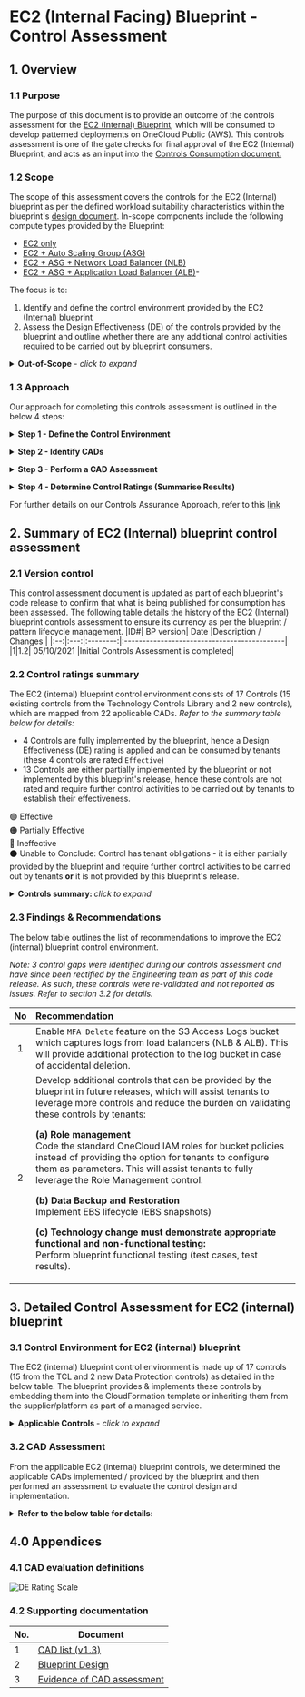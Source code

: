 # EC2 (Internal Facing) Blueprint - Control Assessment

## 1. Overview

### 1.1 Purpose

The purpose of this document is to provide an outcome of the controls assessment for the [EC2 (Internal) Blueprint](/readme.md), which will be consumed to develop patterned deployments on OneCloud Public (AWS). This controls assessment is one of the gate checks for final approval of the EC2 (Internal) Blueprint, and acts as an input into the [Controls Consumption document.](./control-consumption.md)

### 1.2 Scope

The scope of this assessment covers the controls for the EC2 (Internal) blueprint as per the defined workload suitability characteristics within the blueprint's [design document](/readme.md). In-scope components include the following compute types provided by the Blueprint:

* [EC2 only](./compute-types/ec2only.md)
* [EC2 + Auto Scaling Group (ASG)](./compute-types/ec2asg.md)
* [EC2 + ASG + Network Load Balancer (NLB)](./compute-types/nlb.md)
* [EC2 + ASG + Application Load Balancer (ALB)](./compute-types/alb.md)-

The focus is to:

1. Identify and define the control environment provided by the EC2 (Internal) blueprint
2. Assess the Design Effectiveness (DE) of the controls provided by the blueprint and outline whether there are any additional control activities required to be carried out by blueprint consumers.

<details><summary><b> Out-of-Scope</b> - <i> click to expand</i></summary><br>

The following components / processes are considered to be out-of-scope for this assessment:

* Technology controls for the integrated AWS services such Secrets Manager, KMS, CloudWatch, SNS and ACM
* Creation and management of dependent resources, including workspace, IAM users & groups, VPCs & subnet groups
* Configuration of the selected AMI
* Blueprint consumption process, including deployment via CI/CD Pipeline
* Controls that cannot be provided by the blueprint

</details>

### 1.3 Approach

Our approach for completing this controls assessment is outlined in the below 4 steps:

<details><summary><b> Step 1 - Define the Control Environment </b></summary>

In consultation with TISO, Cyber, Architecture and Engineering, we defined the control environment of the EC2 (Internal) blueprint by identifying the Technology controls that can be assessed (i.e. controls that are applied or implemented by the blueprint) and the controls that can be provided in 'future' releases. </details>

<details><summary><b> Step 2 - Identify CADs </b></summary>

To drive up efficiency, consistency and quality, the endorsed Cloud Control Attribute Definitions [(CADs) list v1.3](https://commbank.sharepoint.com/:x:/s/ES-OneCloudRiskandSecurityCoE/EQb5_vilCSlMvCGJwwHueDUB0E1ZF0dcxCahcgWKay0ntw?e=GSJeVr) is used to determine attributes of the identified controls that can be applied / provided by the EC2 (Internal) blueprint. For each identified CAD, we defined and enriched it with the following information: <br>
      a. **CAD Source:** `Embedded` (directly applied by the blueprint) or `Inherited` (indirectly applied by the blueprint e.g. leveraged / inherited from either the supplier, platform or CBA's operating environment).<br>
      b. **CAD Type:** `Codified` (built into one of the code artefacts) or `Non-Codified` (built as a part of a manual process or inherited) <br>
      c. **CAD Status:**  `Implemented` (the control exists as part of this release) or `Future` (the control does not exist in this release but could be included in future releases). </details>

<details><summary><b> Step 3 - Perform a CAD Assessment </b></summary>

Performed a CAD assessment to outline and evaluate how the control is implemented by the blueprint and validate this implementation. For codified CADs, our approach is to leverage conformance pack checks for testing (where applicable). Other implementation validation steps involve carrying out manual procedures and code inspections. <br>
    *Note: CADs are assessed in the context of meeting or not meeting a control attribute ('Pass' or 'Fail'), the aggregated result is rolled back to the Technology Control Name to determine the final control rating.*
    </details>

<details><summary><b> Step 4 - Determine Control Ratings (Summarise Results) </b></summary>

Determined the Design Effectiveness (DE) rating for each Technology control and outlined whether any further control implementation validation steps are still required by the tenant.<br>
*Note: No DE rating is applied to controls that require further control implementation validation steps to be carried out by tenants.* </details>

For further details on our Controls Assurance Approach, refer to this [link](https://confluence.prod.cba/pages/viewpage.action?pageId=1024589334)

## 2. Summary of EC2 (Internal) blueprint control assessment

### 2.1 Version control
This control assessment document is updated as part of each blueprint's code release to confirm that what is being published for consumption has been assessed. The following table details the history of the EC2 (Internal) blueprint controls assessment to ensure its currency as per the blueprint / pattern lifecycle management.
|ID#| BP version| Date |Description / Changes |
|:--:|:---:|:--------:|:--------------------------------------------|
|1|1.2| 05/10/2021 |Initial Controls Assessment is completed|

### 2.2 Control ratings summary

The EC2 (internal) blueprint control environment consists of 17 Controls (15 existing controls from the Technology Controls Library  and 2 new controls), which are mapped from 22 applicable CADs. *Refer to the summary table below for details:*

* 4 Controls are fully implemented by the blueprint, hence a Design Effectiveness (DE) rating is applied and can be consumed by tenants (these 4 controls are rated `Effective`)
* 13 Controls are either partially implemented by the blueprint or not implemented by this blueprint's release, hence these controls are not rated and require further control activities to be carried out by tenants to establish their effectiveness.

🟢 Effective <br>🟠 Partially Effective <br>🔴 Ineffective <br> ⚫ Unable to Conclude: Control has tenant obligations - it is either partially provided by the blueprint and require further control activities to be carried out by tenants **or** it is not provided by this blueprint's release.

<details><summary> <b> Controls summary: </b> <i>click to expand</i></summary><br>

| No | ES Control Name                             | CADs (results)                           | DE Control Rating |
|:--:|:--------------------------------------------|:----------------------------------------:|:-----------------:|
| 1 |   Role management                                     | CAD-023 (Pass)                                | ⚫ |
| 2 |   Data Storage encryption                             | CAD-030 (Pass)                               | 🟢 |
| 3 |   Implement Data Loss Prevention (DLP)                | CAD-047 (Pass)                               | 🟢 |
| 4 |   Data Classification                                 | CAD-051 (Pass)                               | ⚫ |
| 5 |   Data Protection by Cryptography (new control)     | CAD-057 (Pass)     <br> CAD-059 (Pass)      |  🟢 |
| 6 |   Data Location (new control)                         | CAD-058 (Pass)                              |  🟢 |
| 7 |   Network Segmentation and Segregation                | CAD-077 (Pass) <br> CAD-082 (Pass)  |   ⚫   |
| 8 |   Security Configuration Management                   | CAD-084 (Pass)  |   ⚫|
| 9 |   System vulnerabilities are identified and reported  | CAD-089    (Pass)  |   ⚫   |
| 10|   Vulnerability Patch Management                      | CAD-095 (Pass)    |   ⚫   |
| 11|   Protection from Malware Execution                   | CAD-101   (Pass)  |   ⚫   |
| 12|   Cyber Attack Detection                              | CAD-105 (Pass) <br> CAD-107 (Pass)  <br> CAD-108 (Pass)   | ⚫ |
| 13|   Secure Code Review                                  | CAD-142 (Pass)    |       ⚫   |
| 14|   Technology change must demonstrate appropriate functional and non-functional testing    |   CAD-132 (NA)    |   ⚫   |
| 15|   IT Service Monitoring and Event Management          |   CAD-154 (Pass)  |   ⚫   |
| 16|   Data backup and restoration                         |   CAD-163 (NA)    |   ⚫|
| 17|   IT Service Continuity processes are in place        |   CAD-170 (Pass) <br> CAD-171 (Pass)  |   ⚫   |

</details>

### 2.3 Findings & Recommendations

The below table outlines the list of recommendations to improve the EC2 (internal) blueprint control environment. <p>
*Note: 3 control gaps were identified during our controls assessment and have since been rectified by the Engineering team as part of this code release. As such, these controls were re-validated and not reported as issues. Refer to section 3.2 for details.*

| No |Recommendation                                                                       |
|:----:|:--------------------|
|1 | Enable `MFA Delete` feature on the S3 Access Logs bucket which captures logs from load balancers (NLB & ALB). This will provide additional protection to the log bucket in case of accidental deletion. |
|2| Develop additional controls that can be provided by the blueprint in future releases, which will assist tenants to leverage more controls and reduce the burden on validating these controls by tenants:<p><b> (a) Role management </b><br> Code the standard OneCloud IAM roles for bucket policies instead of providing the option for tenants to configure them as parameters. This will assist tenants to fully leverage the Role Management control. <p><b> (b) Data Backup and Restoration </b> <br> Implement EBS lifecycle (EBS snapshots) <p> <b>(c) Technology change must demonstrate appropriate functional and non-functional testing: </b><br> Perform blueprint functional testing (test cases, test results).

## 3. Detailed Control Assessment for EC2 (internal) blueprint

### 3.1 Control Environment for EC2 (internal) blueprint

The EC2 (internal) blueprint control environment is made up of 17 controls (15 from the TCL and 2 new Data Protection controls) as detailed in the below table. The blueprint provides & implements these controls by embedding them into the CloudFormation template or inheriting them from the supplier/platform as part of a managed service.

<details><summary><b> Applicable Controls </b> - <i> click to expand</i></summary><br>

|Control Name                                        |BP Applicability|Rationale                                                 |  
|:---------------------------------------------------|:---:|:--------------------------------------------------------------------|
|  User access requests are approved                          |❌| Not provided by the blueprint, this is a platform/workspace level control                       |
|  Privileged access is managed appropriately                 |❌| Not provided by the blueprint, this is a platform/workspace level control                       |
|  Systems are accessed through identifiable and attributable user IDs  |:x:| Not provided by the blueprint, this is a platform/workspace level control             |
|  Authentication mechanisms comply with policy requirements            |❌| Not provided by the blueprint, this is a platform/workspace level control             |
|  Role management                                   |:heavy_check_mark:|  Instance profile, roles and the associated permissions are defined in the blueprint     |
|  Data storage encryption                                                              |:heavy_check_mark:|  EBS volume encryption is inherited by default        |
|  Implement Data Loss Prevention (DLP)                    |:heavy_check_mark:|  Resources are created in VPC, other DLP controls are implemented by the blueprint |
|  Data Classification                                              |:heavy_check_mark:|  Data Classification parameters are defined and required                  |
|  Data Protection by Cryptography (new control)                          |:heavy_check_mark:|  Cyber engagement and cryptographic controls are provided           |
|  Data Location (new control)                                      |:heavy_check_mark:|  Resources are conditioned to be created in Sydney region only            |
|  Implement Distributed Denial of Service (DDoS) Protection        |❌|  Internal Facing only, the control is not provided by the blueprint                      |
|  Network Threat Detection & Protection      |❌|  Network zones are not hard-coded, hence the control is not provided by the blueprint                      |
|  Network Segmentation and Segregation                             |:heavy_check_mark:|  Network zones and Security groups are provided                           |
|  Security Configuration Management                                |:heavy_check_mark:|  If an approved AMI is selected, the control is provided by the BP (inherited control), else the control is not applicable to the BP's control environment (tenant's obligation)       |
|  System vulnerabilities are identified and reported               |:heavy_check_mark:|  If an approved AMI is selected, the control is provided by the BP (inherited control), else the control is not applicable to the BP's control environment (tenant's obligation)       |
|  Vulnerability Patch Management                                   |:heavy_check_mark:|  If an approved AMI is selected, the control is provided by the BP (inherited control), else the control is not applicable to the BP's control environment (tenant's obligation)       |
|  Protection from Malware execution                                |:heavy_check_mark:|  If an approved AMI is selected, the control is provided by the BP (inherited control), else the control is not applicable to the BP's control environment (tenant's obligation)       |
|  Cyber Attack Detection                                           |:heavy_check_mark:|  Security logs are provided by the blueprint                              |
|  Technology change must demonstrate appropriate functional & non-functional testing     |:heavy_check_mark:|  Not included in this release, future control       |
|  Secure Code Review                                               |:heavy_check_mark:|  Cyber assessment is provided by the BP, which includes an independent review of the BP's code  |
|  IT Service Monitoring and Event Management                     |:heavy_check_mark:| SNS topic, logs and monitoring of EC2 status are provided by this blueprint |
|  Data backup and restoration                                       |:heavy_check_mark:|  EBS lifecycle is not included in this release, future control           |
|  IT Service Continuity processes are in place                   |:heavy_check_mark:|  Scalability and High Availability are provided via ASG, ALB & NLB                  |

*Note: Only Technology Controls that include associated CADs related to blueprints / patterns are covered in the above applicability assessment (22 controls as per CAD v1.3). Remaining ES controls (such as "Service Management" controls) are not applicable to BPs / Patterns, hence not assessed.*

</details>

### 3.2 CAD Assessment </summary><p>

From the applicable EC2 (internal) blueprint controls, we determined the applicable CADs implemented / provided by the blueprint and then performed an assessment to evaluate the control design and implementation.

<details><summary> <b> Refer to the below table for details:</b></summary><br>

**Evidence of the assessed controls are attached [here](./compute-types/attachments/ec2-internal-evidence-v1.pdf).**

*Legends:* <br>
✅ PASS <br>
❌ FAIL <br>
⬛ NA (not part of this release - could be a future blueprint control)

<table border="#000000"; cellpadding="0"; style=font-size:12px>
<th> # </th> <th > CAD-ID </th> <th align="left"> Description </th> <th> Attribute</th> <th align="left"> Design </th> <th  align="left"> Implementation Validation Steps</th> <th align="left"> Outcome</th> <th> Result</th><th>Control Name</th><th>DE Rating</th><th>Rationale</th>
<tbody>

<tr valign="top">
<td align="center"> 1 </td>
<td align="center"> CAD-023 </td>
<td align="left"> Roles must be used to determine access to data and systems functions. Where possible, permissions, entitlements / groups must not be directly assigned to accounts.</td>
<td align="center">

`Implemented`<br>
`Embedded` <br>
`Codified`
</td>

<td align="left">

**✔ EC2 &nbsp;✔ ASG &nbsp;✔ NLB &nbsp;✔ ALB** <p>
**S3 Buckets:**<br>
The following standard OneCloud IAM roles are defined in the parameter store as default values:
<ul><li>

`AdminUserRole` role, which is used by workspace admins (human access identities)</li>
<li>

`CloudformationAdminRole` and `AcoeCICDRole` roles, which are used for code deployment (for non-human access identities).
</ul></li>

These roles are utilised in the creation of the two S3 Bucket Policies to manage and control access to the S3 Artifactory bucket and the S3 Access Logs bucket **(this bucket is only applicable to NLB & ALB compute types)**. <p>

**EC2 instances:**<br>
1.&nbsp; An IAM role must be specified and attached for the created EC2 instance (instance profile). The blueprint provides a default instance profile (only if a tenant does not provide their own instance profile policy). This default instance profile provides the required access permissions to the 'S3 Artifactory bucket' and the Secrets Manager service. <p>
2.&nbsp; **EC2 only:** A new IAM role is created `DisableIMDSv1LambdaRole` which have permissions (an attached managed policy) to invoke a Lambda function execution role to disable the use of IMDSv1 (EC2 metadata) as part of the EC2 creation process. </td>

<td align="left">

1.&nbsp; Inspect the [parameter code template](./code/cftemplates/alb/parameters.yml) for each compute type to confirm the default values utilise standard IAM roles.<p>
2.&nbsp; Inspect the [S3 code template](./code/infrastructure-custom-repo/alb/prereq-s3.yml) to confirm that referenced roles are utilised to manage the creation of the S3 bucket policies.<p>
3.&nbsp; Inspect the default instance profile code template [IAM Prerequisite](.code/infrastructure-custom-repo/alb/prereq-iam.yml) to confirm permissions attached to the S3 Artifactory bucket and Secret Manager service. <p>
4.&nbsp; Inspect the [EC2 creation code template](./code/cftemplates/ec2-only/ec2.yml) to confirm the creation of a new IAM role to disable EC2 metadata v1. </td>

<td>

1.&nbsp; `AdminUserRole`, `CloudformationAdminRole` and `AcoeCICDRole` roles are defined as default values in the parameter code template for each compute type. <p>
2.&nbsp; (a) IAM roles are utilised in the bucket policy of the S3 Bucket related to Access logs (ALB & NLB compute types only) <br>
&nbsp;&nbsp; (b) IAM roles are utilised in the bucket policy of the Artifactory S3 bucket (which could be used to hold application installation files) - all compute types <p>
3.&nbsp; The default instance profile is only utilised if the tenant does not specify their own instance profile. This instance profile have attached permissions to read and access the Artifactory S3 bucket and Secrets Manager service. <p>
4.&nbsp; New role `DisableIMDSv1LambdaRole` have attached permissions to invoke a managed policy for Lambda execution role, with a policy Effect to allow modification of the instance meta data options. This is used to disable version 1 of EC2 meta data, hence enforces use of version 2. </td>

<td align="center">✅</td>
<td align="center"> Role management </td>
<td align="center">⚫</td>
<td>

Tenants to define:

* The roles to be added to the S3 buckets in the parameter file (initial step)
* The instance profile IAM roles to be attached to EC2 instances (Optional)

</td>
</tr>

<tr valign="top">
<td align="center"> 2 </td>
<td align="center"> CAD-030 </td>
<td align="left"> Ensure that encryption is applied to computer systems and removable media to mitigate the inappropriate disclosure, loss or theft of digital data when physical security controls cannot protect the data appropriately.</td>
<td <td align="center">

`Implemented`<p>
S3 (Artifactory): <br>
`Embedded`<br>
`Codified` <p>
EBS & S3 (ELB Access Logs): <br>
`Inherited`<br>
`Non-codified`<br></td>

<td align="left">

**S3 Bucket - Artifactory (all compute types):**<br>
Server side encryption is applied by default for the S3 bucket created to store application installation files for each compute type. The creation of the S3 bucket reference a KMS key that the tenant must specify in the parameter store (SSM)<p>
**S3 Bucket - Access Logs (NLB & ALB only):**<br>
AWS encryption (SSE-S3) is applied on the Access Logs S3 bucket created for NLB and ALB compute types. This is inherited from [AWS by default,](https://docs.aws.amazon.com/elasticloadbalancing/latest/application/load-balancer-access-logs.html) where each access log file is automatically encrypted using [AES256](https://docs.aws.amazon.com/AmazonS3/latest/userguide/UsingServerSideEncryption.html). <p>
**EBS (all compute types):**<br>
This is inherited from OneCloud by default and enforced on the account (workspace), where all EBS volumes are created with encryption at-rest enabled by default. The blueprint encrypts the EBS with an AWS KMS CMK that is pre-created by the CNS team. </td>

<td align="left">

1.&nbsp; Inspect the [S3 prerequisite code template](./code/cftemplates/alb/parameters.yml) for each compute type to confirm that server side encryption is configured and confirm the AWS Config compliance status for the installed in CLAB environment.<p>
2.&nbsp; Inspect the [Ec2 creation code template](./code/cftemplates/ec2-only/ec2.yml) to confirm encryption keys for EBS and S3 Bucket are referenced in the SSM parameter store. </td>

<td>

1.&nbsp; Server side encryption is enabled by ‘Default’ on S3 buckets created for each compute type by defining the SSEAlgorithm parameter in the code templates. We also note that conformance pack check parameter `server-side-encryption-enabled' is compliant <p>
2.&nbsp; The code template to create an EC2 instance reference the required encryption keys that must be defined in the parameter store (EBS and S3 keys). </td>
<td align="center">✅</td>
<td align="center"> Data storage encryption </td>
<td align="center">🟢</td>
<td> Encryption-at-rest using AES256 bits is applied on EBS & S3 Buckets</td>
</tr>

<tr valign="top">
<td align="center">3</td>
<td align="center">CAD-047</td>
<td align="left">For public cloud services, resources must be always provisioned and placed within a controlled virtual private network and where applicable, have resource-based policies defined and implemented to restrict unauthorised resource access and enforce network egress controls. </td>

<td align="center">

`Implemented`<br>
`Embedded` <br>
`Codified`
</td>
<td align="left">

**✔ EC2 &nbsp;✔ ASG &nbsp;✔ NLB &nbsp;✔ ALB** <p>
1.&nbsp; The blueprint creates EC2 instances in a specified VPC only. <p>
2.&nbsp; S3 Bucket for Artifactory is protected with a bucket policy<p>
3.&nbsp; S3 Bucket for "ELB Access Logs" is protected with a bucket policy (**used with ALB & NLB only**)  <p>
4.&nbsp; Global S3 bucket settings to disable Public Access on all S3 buckets is inherited from OneCloud and applied on the account (workspace level). </td>

<td align="left">

1.&nbsp; Inspect the [Ec2 code template](./code/cftemplates/ec2-only/ec2.yml) to confirm that Ec2 instances are created in a specified VPC (private virtual network). <p>
2.&nbsp; Inspect the [S3 code template](./code/infrastructure-custom-repo/alb/prereq-s3.yml) to confirm that bucket policies are applied on the S3 bucket for Artifactory (for all compute types) and the S3 Bucket for Access Logs (for ELB: ALB & NLB compute types only).</td>

<td>

1.&nbsp; EC2 instances are created in specified VPCs only, where the VPC ID is stored in the SSM parameter store. <p>
2.&nbsp; S3 Bucket policies are defined on the S3 bucket for Artifactory and the S3 Bucket Access Logs (for ALB & NLB).
 </td>
<td align="center">✅</td>
<td align="center"> Implement Data Loss Prevention (DLP) </td>
<td align="center">🟢</td>
<td> EC2 instances are created in VPCs and S3 buckets are protected with bucket policies. </td>
</tr>

<tr valign="top">
<td align="center">4</td>
<td align="center">CAD-051</td>
<td align="left">Data/information must have the capability to be labelled according to its approved data classification.  </td>

<td align="center">

`Implemented`<br>
`Embedded` <br>
`Codified`
</td>
<td align="left">

**✔ EC2 &nbsp;✔ ASG &nbsp;✔ NLB &nbsp;✔ ALB** <p>
-&nbsp; The blueprint provides parameters to define the data classification label of the created resources. Tenants can only choose from CBA approved data classification labels. <p>
-&nbsp; The blueprint creates a `Data Classification` tag when the resource is created and takes the tenants’ selected label as a value for this tag. </td>

<td align="left">

1.&nbsp; Inspect the [Parameters code template](./code/cftemplates/alb/parameters.yml) to confirm the allowed values for the Data Classification parameter <p>
2.&nbsp; Inspect the [Stack code template](./code/cftemplates/alb/stack.yml) to confirm that `Data Classification` tag is created as part of the resource creation. </td>

<td >

1.&nbsp;The code enforces to use only CBA data classification labels. The default classification is set as `Confidential`.<p>
2.&nbsp;The `Data Classification` tag is created as part of the provisioned stack. The value of this tag refers to the label specified by the tenant.
 </td>
<td align="center">✅</td>
<td align="center"> Data classification </td>
<td align="center">⚫</td>
<td> Tenants to select their label as per their approved data classification</td>
</tr>

<tr valign="top">
<td align="center">5</td>
<td align="center">CAD-057</td>
<td align="left">Cyber security is engaged to assess and determine additional Crypto methods required for a system. This includes specifying requirements for encryption at rest (e.g. File encryption or application level), encryption-in-transit (methods and flows), hashing requirements and digital signatures. </td>

<td align="center">

`Implemented`<br>
`Embedded` <br>
`Non-Codified`
</td>
<td align="left">

**✔ EC2 &nbsp;✔ ASG &nbsp;✔ NLB &nbsp;✔ ALB** <p>
Cyber architecture have been engaged to assess additional crypto methods required.

<td align="left">

Review the [Cyber Security assessment](./security.md) to confirm that it covers encryption requirements required for the blueprint. </td>  
<td>

Cyber engagement determined the need for the following additional encryption requirements:<br>
1.&nbsp; S3 Buckets: (Deny HTTP only traffic) <br>
2.&nbsp; SSL connections on Elastic Load Balancers (ELB) listener </td>

<td align="center">✅</td>
<td align="center", rowspan=2> Data Protection by Cryptography</td>
<td align="center", rowspan=2> 🟢</td>
<td rowspan=2> Encryption-in-transit is applied on S3 Buckets and ALB Listener

</tr>

<tr valign="top">
<td align="center">6</td>
<td align="center">CAD-059</td>
<td align="left">For each required crypto method, an approved cryptographic algorithm is selected and implemented. </td>

<td align="center">

`Implemented`<br>
`Embedded` <br>
`Codified`
</td>
<td align="left">

**✔ S3 Buckets &nbsp;✔ ALB** <p>
1.&nbsp;**S3 Bucket Artifactory (all compute types)**: Configured to deny HTTP traffic. <p>
2.&nbsp;**S3 Bucket Access Logs (ALB & NLB):** Configured to deny HTTP traffic. <p>
3.&nbsp;**ALB Compute type**: `HTTPS` listener is used which enables traffic encryption between the load balancer and the EC2 instances. `HTTPS` is enabled by deploying an SSL policy (note: default policy is configured in the parameter code template). </td>

<td align="left" align>

1.&nbsp; (a) Inspect the [ALB code template](./code/cftemplates/alb/alb.yml) to confirm an `HTTPS` listener is configured <br>
&nbsp; (b) Inspect the [ALB parameter code template](./code/cftemplates/alb/parameters.yml) and to confirm the use of an SSL Policy and inspected the [ALB stack code template](./code/cftemplates/alb/stack.yml) to confirm that an SSL policy is applied as part of the resource creation <p>
2.&nbsp; Inspect the [S3 code template](./code/infrastructure-custom-repo/alb/prereq-s3.yml) to confirm that the S3 bucket (Artifactory) has a setting to deny HTTP traffic - all compute types <p>
3.&nbsp; Inspect the [S3 code template](./code/infrastructure-custom-repo/alb/prereq-s3.yml) to confirm that the S3 bucket (ELB Access Logs) has a settings to deny HTTP traffic - NLB & ALB compute types. </td>

<td>

1.&nbsp; (a) An `HTTPS` listener is created to listen on port `443` and uses the defined SSL policy to enforce traffic encryption. <br>
&nbsp; (b) We noted that the default SSL policy was initially configured as TLS1.1 (unapproved protocol). Following the advise from ES CCO, this was rectified to apply a default SSL policy with TLS1.2 (approved protocol). The chosen SSL policy is stored in the parameter store and applied during the stack creation.  <p>
2.&nbsp;  S3 bucket (Artifactory) is configured to deny `http` traffic. <p>
3.&nbsp;  S3 bucket (Access Logs) is configured to deny `http` traffic. <p> </td>

<td align="center">✅</td></tr>

<tr valign="top">
<td align="center">7</td>
<td align="center">CAD-058</td>
<td align="left">Only approved geographic locations are used for data storage and resource creation. </td>

<td align="center">

`Implemented`<br>
`Embedded` <br>
`Codified`
</td>
<td align="left">

**✔ EC2 &nbsp;✔ ASG &nbsp;✔ NLB &nbsp;✔ ALB** <p>
The blueprint defines Southeast-2 Region (Sydney) as a 'condition' to create the resources including: Load balancers, EC2 instances, SNS topic and S3 buckets.

<td align="left">

Inspect the [Prerequisite code template](./code/infrastructure-custom-repo/ec2-asg/prereqs.yml) to confirm that it specifies a condition to create resources in the AWS Sydney region only.   </td>
<td>

A condition is specified to enforce creation of resources in the `southeast-2` region (AWS Sydney). </td>

<td align="center">✅</td>
<td align="center"> Data Location </td>
<td align="center">🟢</td>
<td> Blueprint enforces the creation of resources in Southeast-2 (AWS Sydney Region)</td>
</tr>

<tr valign="top">
<td align="center">8</td>
<td align="center">CAD-077</td>
<td align="left">IT services and devices are categorised into a single network trust zone.</td>

<td align="center">

`Implemented`<br>
`Embedded` <br>
`Codified`
</td>
<td align="left">

**✔ EC2 &nbsp;✔ ASG &nbsp;✔ NLB &nbsp;✔ ALB** <p>
The EC2 instances can be deployed into the following zones: Secured / Restricted / Controlled Internal / Management
Default zone: Controlled Internal. </td>

<td align="left">

1.&nbsp; Inspect the [parameters code template](./code/infrastructure-custom-repo/ec2-asg/parameters.yml) to confirm that it defines the network zone values to create EC2 instances. <p>
2.&nbsp; Inspect the [stack code template](./code/cftemplates/alb/stack.yml) to confirm that it applies the selected network zone value. </td>
<td>

The blueprint enforces tenants to choose a valid network zone to deploy their EC2 instances. The selected network zone is applied when resources are created.

<td align="center">✅</td>
<td align="center", rowspan=2> Network Segmentation and Segregation</td>
<td align="center", rowspan=2>⚫</td>
<td rowspan=2> Tenants to define their Security Groups and select the required network zone for deployment</tr>

<tr valign="top">
<td align="center">9</td>
<td align="center">CAD-082</td>
<td align="left">Firewall Rulesets should be defined and adequately approved using a least-connectivity model </td>

<td align="center">

`Implemented`<br>
`Embedded` <br>
`Codified`
</td>
<td align="left">

**✔ EC2 &nbsp;✔ ASG &nbsp;✔ NLB &nbsp;✔ ALB** <p>
**EC2 Instances:** The blueprint creates two Security Groups for egress / ingress control of traffic. Tenants can specify additional security groups in the parameter file (optional). The security group values are stored in the SSM store and applied as part of the resource creation. <p>
**ALB Only**: One additional security group is created </td>

<td align="left">

1.&nbsp; Inspect the [Security Group code template](./code/infrastructure-custom-repo/ec2-alb/prereqs.yml) for defined firewall rules for EC2 instances and ALB.   <p>
2.&nbsp; Inspect the [Parameter code template](.code/infrastructure-custom-repo/ec2-alb/parameters.yml) to confirm additional Security Groups (firewall rules) can be applied by tenants.</td>

<td>

1.&nbsp; The infrastructure prerequisite code creates two security groups (firewall rules) for EC2 instances and 1 security group for ALB to ensure resources are internally <p>
2.&nbsp; The parameter file provides an option to tenants to define additional firewall rules (Security Groups).
</td>
<td align="center">✅</td></tr>

<tr valign="top">
<td align="center">10</td>
<td align="center">CAD-084</td>
<td align="left">Standard infrastructure images/blueprints/cloud configuration patterns are developed for consistent and secure creation of new workload resource. </td>

<td align="center">

`Implemented`<br>
`Embedded` <br>
`Codified`
</td>
<td align="left">

**✔ EC2 &nbsp;✔ ASG &nbsp;✔ NLB &nbsp;✔ ALB** <p>
**AMI (Operating System):** The latest approved AMI from Windows and Linux are configured in the parameter file as default values. (note: Tenants can choose their own AMIs, the blueprint does not enforce using only OneCloud AMIs) <p>
**S3 Buckets**: The S3 buckets are configured with 'Retain' properties to protect from accidental deletion of the stack.<p>
**EC2 Instances**: EC2 instances are configured to disable metadata version 1, and only use version 2 (additional protection).  
</td>

<td align="left">

1.&nbsp; Inspect the [Parameter code template](.code/infrastructure-custom-repo/ec2-alb/parameters.yml) to confirm using approved AMIs as default values. <p>
2.&nbsp; Obtain compliance status for EC2 instance configurations and validate that `imdsv1` is disabled using conformance pack check. <p>
3.&nbsp; Inspect the [S3 Code template](./code/infrastructure-custom-repo/alb/prereq-s3.yml) to confirm accidental deletion policy is applied.
</td>
<td>

1.&nbsp; The parameter file allows tenants to choose their AMIs, we note that latest windows and Linux AMIs are configured as default values. These are Cyber approved SOEs. <p>
2.&nbsp; All AWS Config rules are compliant for the sample EC2 instance checked using conformance pack, including using only `imdsv2` for additional protection. <p>
3.&nbsp; Both S3 buckets created (Artifactory and Access Logs) are protected from accidental deletion of the CF stack. However, we noted that the S3 Access Log bucket is not configured with `MFA Delete` to provide additional protection for logs in case of accidental deletion. </td>

<td align="center">✅</td>
<td align="center"> Security Configuration Management  </td>
<td align="center">⚫</td>
<td>

Tenants to choose an approved AMI and enable `MFA Delete` on the S3 Access Logs bucket. </td>
</tr>

<tr valign="top">
<td align="center">11</td>
<td align="center">CAD-089</td>
<td align="left">New assets are added to the approved security vulnerability scanning tool(s).</td>

<td align="center">

`Implemented`<br>
`Inherited` <br>
`Non-Codified`
</td>
<td align="left">

**✔ EC2 &nbsp;✔ ASG &nbsp;✔ NLB &nbsp;✔ ALB** <p>
This control is provided by OneCloud if an approved OneCloud AMI (SOE) is utilised for creating EC2 instances (Qualys agents baked with the AMI).  
</td>

<td align="left">

NA - Inherited control from OneCloud
</td>
<td>

The blueprint provides this control by inheritance from OneCloud if an approved AMI is used to create the EC2 instances.
</td>

<td align="center">✅</td>
<td align="center"> System vulnerabilities are identified and reported </td>
<td align="center">⚫</td>
<td> Tenants to choose an approved AMI to leverage this control.</td>
</tr>

<tr valign="top">
<td align="center">12</td>
<td align="center">CAD-095</td>
<td align="left">Known vulnerabilities with severity rating of 'high' and above are patched prior to go-live.
<td align="center">

`Implemented`<br>
`Inherited` <br>
`Non-Codified`
</td>
<td align="left">

**✔ EC2 &nbsp;✔ ASG &nbsp;✔ NLB &nbsp;✔ ALB** <p>
This control is provided by OneCloud if an approved OneCloud AMI (SOE) is utilised for creating EC2 instances.  
</td>
<td align="left">

NA - Inherited control from OneCloud
</td>
<td>

The blueprint provides this control by inheritance from OneCloud if an approved AMI is used to create the EC2 instances.
</td>
<td align="center">✅</td>
<td align="center"> Vulnerability Patch Management </td>
<td align="center">⚫</td>
<td> Tenants to choose an approved AMI to leverage this control. </td>
</tr>

<tr valign="top">
<td align="center">13</td>
<td align="center">CAD-101</td>
<td align="left">All group systems including systems managed  by 3rd parties must use anti-malware software, or compensating controls.
<td align="center">

`Implemented`<br>
`Inherited` <br>
`Non-Codified`
</td>
<td align="left">

**✔ EC2 &nbsp;✔ ASG &nbsp;✔ NLB &nbsp;✔ ALB** <p>
This control is provided by OneCloud if an approved OneCloud AMI (SOE) is utilised for creating EC2 instances.  
</td>
<td align="left">

NA - Inherited control from OneCloud
</td>
<td>

The blueprint provides this control by inheritance from OneCloud if an approved AMI is used to create the EC2 instances.
</td>
<td align="center">✅</td>
<td align="center">Protection from Malware execution  </td>
<td align="center">⚫</td>
<td> Tenants to choose an approved AMI to leverage this control.</td>
</tr>

<tr valign="top">
<td align="center">14</td>
<td align="center">CAD-105</td>
<td align="left">Secure security logging must be in place and designed to be consistent and immutable. Information captured in logs must not include information which is classified as Confidential or higher (such as passwords, credit card numbers and TFNs). </td>

<td align="center">

`Implemented`<p>
EC2, EBS & SNS: <br>
`Inherited`<br>
`Non-codified`<p>
ALB & NLB: <br>
`Embedded`<br>
`Codified`
</td>

<td align="left">

**EC2, EBS and SNS Topics:** <br>
CloudTrail Activity Logs and CloudWatch are inherited features provided by [AWS](https://docs.aws.amazon.com/AWSEC2/latest/APIReference/using-cloudtrail.html). <p>

**AMI (OS / Application Logs)**:
This is inherited from OneCloud if tenants use an approved SOE where splunk agents are baked into the AMI.<p>

**ELB (ALB & NLB):** <br>
On top of CloudTrail, additional Access Logs to capture detailed information about requests sent to the load balancer (ALB or NLB) are enabled where these logs are captured on an S3 Bucket created by the blueprint and protected by a bucket policy and native encryption-at-rest.
</td>

<td align="left">

**1.&nbsp; ALB & NLB:** Inspect the [ALB code template](./code/cftemplates/alb/alb.yml) to confirm that it is configured to enable ELB access logs.  <p>
**2.&nbsp; EC2 / AMI / EBS / SNS logs:** N/A - Inherited from AWS & OneCloud
</td>
<td>

Parameter `access_logs.s3.enabled`, which indicates whether access logs are enabled on load balancers, is set to `true`.
</td>

<td align="center">✅</td>
<td align="center", rowspan=3> Cyber attack detection</td>
<td align="center", rowspan=3>⚫</td>
<td rowspan=3> Tenants to on-board logs to the ELP and define lifecycle to the ELB Access Logs
</tr>

<tr valign="top">
<td align="center">15</td>
<td align="center">CAD-107</td>
<td align="left">Logs should be sent back (from workloads) to CBAs centralised logging system for Security incident and event monitoring.</td>

<td align="center">

`Implemented`<br>
`Inherited` <br>
`Codified`
</td>
<td align="left">

**✔ EC2 &nbsp;✔ ASG &nbsp;✔ NLB &nbsp;✔ ALB** <p>
This control is provided by OneCloud if an approved OneCloud AMI (SOE) is utilised for creating EC2 instances (Splunk agents baked into AMI).  

<td align="left">

NA - Inherited control from OneCloud
<td>

The blueprint provides this control by inheritance from OneCloud if an approved AMI is selected to create the EC2 instances.

<td align="center">✅</td></tr>  

<tr valign="top">
<td align="center">16</td>
<td align="center">CAD-108</td>
<td align="left">Security logging must be only readable by authorised parties ensuring confidentiality </td>

<td align="center">

`Implemented`<p>
EC2, EBS & SNS: <br>
`Inherited`<br>
`Non-codified`<p>
ALB & NLB: <br>
`Embedded`<br>
`Codified`
</td>
<td align="left">

**EC2, EBS and SNS Topics:** <br>
Access to the CloudTrail and CloudWatch logs is inherited from OneCloud user access management. <p>

**AMI (OS / Application Logs)**:
NA - control is not provide by the blueprint, it is tenant responsibility to define access to security logs at the OS level.<p>

**ELB (ALB & NLB):** <br>
Access to the S3 Bucket Access Logs for load balancers is controlled by a defined Bucket Policy, which restricts permissions and allow access to the AdminUserRole, CloudformationAdminRole and AcoeCICDRole roles. On top of CloudTrail, additional Access Logs to capture detailed information about requests sent to the load balancer (ALB or NLB) are enabled where these logs are captured on an S3 Bucket created by the blueprint and protected by a bucket policy and native encryption-at-rest. </td>

<td align="left" >

Inspect the [ALB S3 code template](./code/infrastructure-custom-repo/alb/prereq-s3.yml) to confirm that access permissions are defined and controlled by a bucket policy.

<td>

The S3 Bucket created to capture ELB Access Logs is protected with a bucket policy, which restricts access to the Admin roles defined in CAD-023. The permissions are tightened with a `PutObject` only permission granted to write access logs to the bucket.

<td align="center">✅</td></tr>

<tr valign="top">
<td align="center">17</td>
<td align="center">CAD-132</td>
<td align="left">Test plans/cases are created and adequately approved to ensure all functional and non-functional requirements are tested and success criteria is defined.  </td>

<td align="center">

`Future`
</td>
<td align="left">

This is a future control for blueprints, to be implemented in future releases.

<td align="left">

NA - Control is not implemented in this release. </td>
<td> NA - Control is not implemented in this release.</td>
<td align="center">⬛</td>
<td align="center">Technology change must demonstrate appropriate functional and non-functional testing </td>
<td align="center">⚫</td>
<td> Control is not provided by this blueprint's release, tenants to perform their own functional testing.</td>
</tr>

<tr valign="top">
<td align="center">18</td>
<td align="center">CAD-142</td>
<td align="left">Code changes must be peer reviewed and approved by an individual that did not contribute to the authoring of the code, to identify potential vulnerabilities or malicious code before deploying the code into a production environment. </td>

<td align="center">

`Implemented`<br>
`Embedded` <br>
`Non-Codified`
</td>
<td align="left">

**✔ EC2 &nbsp;✔ ASG &nbsp;✔ NLB &nbsp;✔ ALB** <p>
Cyber architecture are involved to perform an Cyber assessment on the blueprint and are configured as one of the approvals of the blueprint code. The Cyber assessment includes an independent review of the BP's code. </td>

<td align="left">

Inspect that Cyber Architecture members are configured as approvals of the blueprint code and confirm that a Cyber assessment of the blueprint code is completed. </td>

<td>

A [cyber assessment](./security) on the blueprint code is completed. Cyber architecture are one included as approvals to the Blueprint repo code. </td>

<td align="center">✅</td>
<td align="center">Secure Code Review </td>
<td align="center">⚫</td>
<td> Involve Cyber Architecture to perform a review of the deployed code</td>
</tr>  

<tr valign="top">
<td align="center">19</td>
<td align="center">CAD-154</td>
<td align="left">All logs to be configured to be sent to a centralised segregated logging solution </td>

<td align="center">

`Implemented`<br>
`Embedded` <br>
`Codified`
</td>
<td align="left">

**✔ EC2 &nbsp;✔ ASG &nbsp;✔ NLB &nbsp;✔ ALB** <p>
Detailed monitoring feature is enabled on EC2 instances, which collects additional metrics where these logs are captured in CloudWatch. <p>
**ASG, NLB & ALB (only):** <br>
An SNS topic is provided by the blueprint to provide notification about auto scaling and facilitate monitoring of the EC2 instances. (Tenants can also configure / select their own SNS topic as part of the blueprint deployment.)
</td>

<td align="left">

1.&nbsp; Inspect the template codes for each compute type to confirm that Detailed Monitoring is `enabled`. <p>
2.&nbsp; For ASG, NLB, ALB prerequisite templates, inspect that the blueprint requires an SNS topic to be specified as one of the parameters by tenants and also validate that the blueprint creates an SNS topic if it is not specified by the tenant.
</td>
<td>

1.&nbsp; `Monitoring` parameter is configured to `true` for ALB, NLB and ASG compute types. For [EC2-only](./code/cftemplates/ec2-only/ec2.yml) compute type `monitoring` has not been configured **(issue)** <br>
Note: Following our discovery, the Engineering team has rectified the issue as part of this release and merged the update into the current code base. This has been validated, hence the issue will not be reported in the findings section <p>

2.&nbsp; SNS Topic ARN is required to be defined as one of the parameters, if not defined the blueprint is configured to create an SNS topic.
</td>

<td align="center">✅</td>
<td align="center">IT Service Monitoring and Event Management </td>
<td align="center">⚫</td>
<td> Tenants to on-board logs to the ELP and select/configure the SNS topic</td>
</tr>  

<tr valign="top">
<td align="center">20</td>
<td align="center">CAD-163</td>
<td align="left">To improve RPO capabilities, snapshots should be used particularly for critical databases or systems of record</td>

<td align="center">

`Future`<br>
</td>
<td align="left">

This is a future control for blueprints, to be implemented in future releases.</td>

<td align="left">

NA - Control is not implemented in this release. </td>
<td> NA - Control is not implemented in this release.</td>
<td align="center">⬛</td>
<td align="center">Data backup and restoration </td>
<td align="center">⚫</td>
<td> Control is not provided by this blueprint's release, tenants to perform their own EBS lifecycle.</td>
</tr>

<tr valign="top">
<td align="center">21</td>
<td align="center">CAD-170</td>
<td align="left">Architecture components are designed for failure so the service can still meet their availability targets by still functioning whilst healing/correction activities occur. </td>

<td align="center">

`Implemented`<br>
`Embedded` <br>
`Codified`
</td>
<td align="left">

**🚫 EC2 &nbsp;✔ ASG &nbsp;✔ NLB &nbsp;✔ ALB** <p>
Instances in autoscaling groups are configured to automatically re-launch unhealthy EC2 instances. <br>
For blueprint configuration  with load balancers, the health status of the instances is monitored by the Load balancers where traffic is only distributed to the healthy targets. <br>
*Note: Tenants need to define their desired instance count (min, max) and scaling policy as part of the initial blueprint parameter setup.*
</td>
<td align="left">

Inspect the [ASG code template](./code/cftemplates/ec2-asg/ec2-asg.yml) to confirm ASG configuration to launch failed EC2 instances  </td>
<td> An ASG launch template is provided as part of the blueprint, which takes parameters set up by tenants such as the EC2 instance count and the scaling policy. The grace period to wait before checking the health status of a launched instance is configured to be 600 seconds, which provides ample warm-up time for the EC2 instances.</td>

<td align="center">✅</td>
<td align="center", rowspan=2>IT Service Continuity processes are in place</td>
<td align="center", rowspan=2>⚫</td>
<td rowspan=2> Tenants to define their AZs, instance counts and scaling policy </td>
</tr>

<tr valign="top">
<td align="center">22</td>
<td align="center">CAD-171</td>
<td align="left">Workloads should be architectured for resilience using high availability and recovery mechanisms. For workloads that require higher resiliency, consider a multi-region deployment (where feasible)</td>

<td align="center" >

`Implemented`<br>
`Embedded` <br>
`Codified`
</td>
<td align="left">

**🚫 EC2 &nbsp;✔ ASG &nbsp;✔ NLB &nbsp;✔ ALB** <p>
The blueprint provides the option to configure High Availability by running active/active instances across multiple availability zones (tenants need to define their subnet ids across multiple AZs). When one Availability Zone becomes unhealthy or unavailable, Auto Scaling launches new instances in an unaffected Zone. NLB & ALB are configured to ensure that traffic is only distributed to healthy EC2 instances, hence ensuring service availability.
</td>

<td align="left">

1.&nbsp; Inspect the [ALB code template](./code/cftemplates/alb/alb.yml) to validate configurations of the application load balancer target group. <p>
2.&nbsp; Inspect the [NLB code template](./code/cftemplates//nlb/nlb.yml) to validate configurations of the network load balancer target group.
 </td>
<td>

1.&nbsp; The health status of EC2 instances is configured to be checked every 10 seconds interval and deems an instance to fail the health check if no response is received within 3 seconds. The instance is deemed unhealthy after failing 3 consecutive health checks. At that point the ASG is configured to launch a new instance (depends on the defined scaling policy and instance counts). <p>
2.&nbsp; The health status of EC2 instances is configured to be checked using Route53 DNS record with tenant’s defined GTM policy. The drainage policy is set to be 60 seconds at which the NLB deems the EC2 to be unused.  
<td align="center">✅</td></tr>

</tbody> </table>
</details>

## 4.0 Appendices

### 4.1 CAD evaluation definitions

![DE Rating Scale](./compute-types/attachments/DEscale.PNG)

### 4.2 Supporting documentation

| No. | Document                            |
|-----|-------------------------------------|
|  1  | [CAD list (v1.3)](https://commbank.sharepoint.com/:x:/s/ES-OneCloudRiskandSecurityCoE/EQb5_vilCSlMvCGJwwHueDUB0E1ZF0dcxCahcgWKay0ntw?e=GSJeVr&isSPOFile=1) |
|  2  | [Blueprint Design](./readme.md)  |
|  3  | [Evidence of CAD assessment](./compute-types/attachments/ec2-internal-v1.pdf) |    

